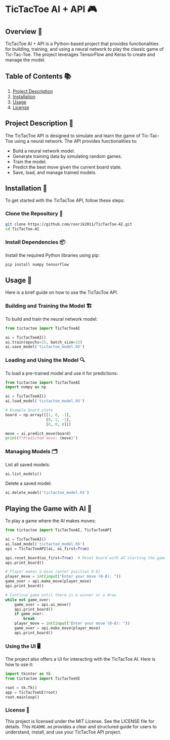 # TicTacToe AI + API 🎮

## Overview 📝
TicTacToe AI + API is a Python-based project that provides functionalities for building, training, and using a neural network to play the classic game of Tic-Tac-Toe. The project leverages TensorFlow and Keras to create and manage the model.

## Table of Contents 📚
1. [Project Description](#project-description)
2. [Installation](#installation)
3. [Usage](#usage)
4. [License](#license)

## Project Description 🧩
The TicTacToe API is designed to simulate and learn the game of Tic-Tac-Toe using a neural network. The API provides functionalities to:
- Build a neural network model.
- Generate training data by simulating random games.
- Train the model.
- Predict the best move given the current board state.
- Save, load, and manage trained models.

## Installation 🔧
To get started with the TicTacToe API, follow these steps:

### Clone the Repository 📂
```sh
git clone https://github.com/roorik2011/TicTacToe-AI.git
cd TicTacToe-AI
```

### Install Dependencies 📦
Install the required Python libraries using pip:
```bash
pip install numpy tensorflow
```

## Usage 🚀
Here is a brief guide on how to use the TicTacToe API.

### Building and Training the Model 🏗️
To build and train the neural network model:
```python
from tictactoe import TicTacToeAI

ai = TicTacToeAI()
ai.train(epochs=25, batch_size=32)
ai.save_model('tictactoe_model.h5')
```

### Loading and Using the Model 🔍
To load a pre-trained model and use it for predictions:
```python
from tictactoe import TicTacToeAI
import numpy as np

ai = TicTacToeAI()
ai.load_model('tictactoe_model.h5')

# Example board state
board = np.array([[1, 0, -1],
                  [0, 1, -1],
                  [0, 0, 0]])

move = ai.predict_move(board)
print(f"Predicted move: {move}")
```

### Managing Models 🗂️
List all saved models:
```python
ai.list_models()
```
Delete a saved model:
```python
ai.delete_model('tictactoe_model.h5')
```

## Playing the Game with AI 🤖
To play a game where the AI makes moves:
```python
from tictactoe import TicTacToeAI, TicTacToeAPI

ai = TicTacToeAI()
ai.load_model('tictactoe_model.h5')
api = TicTacToeAPI(ai, ai_first=True)

api.reset_board(ai_first=True)  # Reset board with AI starting the game
api.print_board()

# Player makes a move (enter position 0-8)
player_move = int(input("Enter your move (0-8): "))
game_over = api.make_move(player_move)
api.print_board()

# Continue game until there is a winner or a draw
while not game_over:
    game_over = api.ai_move()
    api.print_board()
    if game_over:
        break
    player_move = int(input("Enter your move (0-8): "))
    game_over = api.make_move(player_move)
    api.print_board()
```

### Using the UI 🖥️
The project also offers a UI for interacting with the TicTacToe AI. Here is how to use it:
```python
import tkinter as tk
from tictactoe import TicTacToeUI

root = tk.Tk()
app = TicTacToeUI(root)
root.mainloop()
```

### License 📜
This project is licensed under the MIT License. See the LICENSE file for details.
This `README.md` provides a clear and structured guide for users to understand, install, and use your TicTacToe API project.
